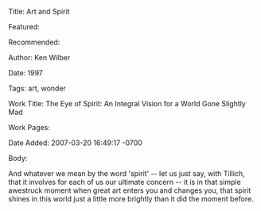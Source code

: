 Title: Art and Spirit

Featured: 

Recommended: 

Author: Ken Wilber

Date: 1997

Tags: art, wonder

Work Title: The Eye of Spirit: An Integral Vision for a World Gone Slightly Mad

Work Pages:  

Date Added: 2007-03-20 16:49:17 -0700

Body:

And whatever we mean by the word 'spirit' -- let us just say, with Tillich, that it involves for each of us our ultimate concern -- it is in that simple awestruck moment when great art enters you and changes you, that spirit shines in this world just a little more brightly than it did the moment before.


